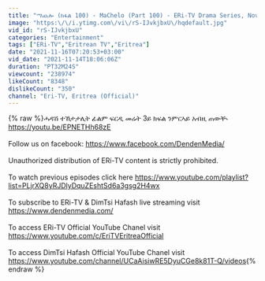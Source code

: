 ```yaml
---
title: "ማጨሎ (ክፋል 100) - MaChelo (Part 100) - ERi-TV Drama Series, November 144, 2021"
image: "https:\/\/i.ytimg.com\/vi\/rS-IJvkjbxU\/hqdefault.jpg"
vid_id: "rS-IJvkjbxU"
categories: "Entertainment"
tags: ["ERi-TV","Eritrean TV","Eritrea"]
date: "2021-11-16T07:20:53+03:00"
vid_date: "2021-11-14T18:06:06Z"
duration: "PT32M24S"
viewcount: "238974"
likeCount: "8348"
dislikeCount: "350"
channel: "Eri-TV, Eritrea (Official)"
---
```

{% raw %}ሓዳሽ ተኸታታሊት ፊልም ፍርዲ መሬት 3ይ ክፍል ንምርኣይ አብዚ ጠውቚ <br /><a rel="nofollow" target="blank" href="https://youtu.be/EPNETHh68zE">https://youtu.be/EPNETHh68zE</a><br /><br />Follow us on facebook: <a rel="nofollow" target="blank" href="https://www.facebook.com/DendenMedia/">https://www.facebook.com/DendenMedia/</a><br /><br />Unauthorized distribution of ERi-TV content is strictly prohibited.  <br /><br />To watch previous episodes click here <a rel="nofollow" target="blank" href="https://www.youtube.com/playlist?list=PLjrXQ8yRJDlyDquZEshtSd6a3gsg2H4wx">https://www.youtube.com/playlist?list=PLjrXQ8yRJDlyDquZEshtSd6a3gsg2H4wx</a><br /><br />To subscribe to ERi-TV &amp; DimTsi Hafash live streaming visit <a rel="nofollow" target="blank" href="https://www.dendenmedia.com/">https://www.dendenmedia.com/</a><br /><br />To access ERi-TV Official YouTube Chanel visit <a rel="nofollow" target="blank" href="https://www.youtube.com/c/EriTVEritreaOfficial">https://www.youtube.com/c/EriTVEritreaOfficial</a><br /><br />To access DimTsi Hafash Official YouTube Chanel visit<br /><a rel="nofollow" target="blank" href="https://www.youtube.com/channel/UCaAisiwRE5DyuCGe8k81T-Q/videos">https://www.youtube.com/channel/UCaAisiwRE5DyuCGe8k81T-Q/videos</a>{% endraw %}
